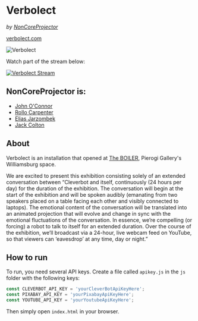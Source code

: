 # Verbolect
_by [NonCoreProjector](http://noncoreprojector.com)_

[verbolect.com](http://www.verbolect.com/)

![Verbolect](https://i2.wp.com/www.pierogi2000.com/wp/wp-content/uploads/IMG_17542.jpg "Verbolect")

Watch part of the stream below:

[![Verbolect Stream](https://img.youtube.com/vi/wTQ7U2Bu82U/0.jpg)](https://www.youtube.com/watch?v=wTQ7U2Bu82U)

## NonCoreProjector is:
* [John O'Connor](http://www.johnjoconnor.net/)
* [Rollo Carpenter](https://en.wikipedia.org/wiki/Rollo_Carpenter)
* [Elias Jarzombek](https://ejarzo.github.io)
* [Jack Colton](https://www.instagram.com/jakecalcium/?hl=en)

## About
Verbolect is an installation that opened at [The BOILER](https://www.pierogi2000.com/2017/08/noncore-projector-at-the-boiler/), Pierogi Gallery's Williamsburg space.

We are excited to present this exhibition consisting solely of an extended conversation between “Cleverbot and itself, continuously (24 hours per day) for the duration of the exhibition. The conversation will begin at the start of the exhibition and will be spoken audibly (emanating from two speakers placed on a table facing each other and visibly connected to laptops). The emotional content of the conversation will be translated into an animated projection that will evolve and change in sync with the emotional fluctuations of the conversation. In essence, we’re compelling (or forcing) a robot to talk to itself for an extended duration. Over the course of the exhibition, we’ll broadcast via a 24-hour, live webcam feed on YouTube, so that viewers can ‘eavesdrop’ at any time, day or night.”

## How to run

To run, you need several API keys. Create a file called `apikey.js` in the `js` folder with the following keys:
```javascript
const CLEVERBOT_API_KEY = 'yourCleverBotApiKeyHere';
const PIXABAY_API_KEY = 'yourPixabayApiKeyHere';
const YOUTUBE_API_KEY = 'yourYoutubeApiKeyHere';
```
Then simply open `index.html` in your browser.
